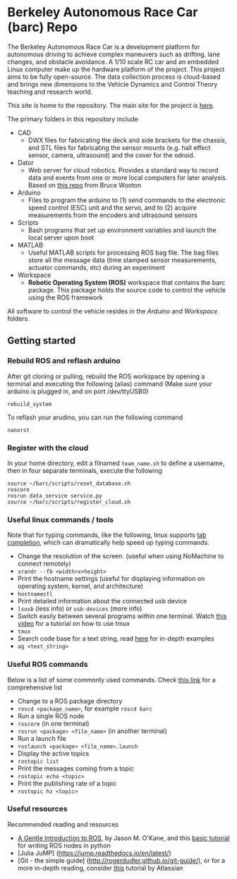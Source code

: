 # Berkeley Autonomous Race Car (barc) Repo

The Berkeley Autonomous Race Car is a development platform for autonomous driving to achieve complex maneuvers such as drifting, lane changes, and obstacle avoidance. A 1/10 scale RC car and an embedded Linux computer make up the hardware platform of the project. This project aims to be fully open-source. The data collection process is cloud-based and brings new dimensions to the Vehicle Dynamics and Control Theory teaching and research world.

This site is home to the repository. The main site for the project is [here](http://www.barc-project.com/). 

The primary folders in this repository include

* CAD
  * DWX files for fabricating the deck and side brackets for the chassis, and STL files for fabricating the sensor mounts (e.g. hall effect sensor, camera, ultrasound) and the cover for the odroid.
* Dator
  * Web server for cloud robotics. Provides a standard way to record data and events from one or more local computers for later analysis. Based on [this repo](https://github.com/bwootton/Dator) from Bruce Wooton
* Arduino
  * Files to program the arduino to (1) send commands to the electronic speed control (ESC) unit and the servo, and to (2) acquire measurements from the encoders and ultrasound sensors</span></li>
* Scripts
  * Bash programs that set up environment variables and launch the local server upon boot
* MATLAB
  * Useful MATLAB scripts for processing ROS bag file. The bag files store all the message data (time stamped sensor measurements, actuator commands, etc) during an experiment
* Workspace
  * **Robotic Operating System (ROS)** workspace that contains the barc package. This package holds the source code to control the vehicle using the ROS framework

All software to control the vehicle resides in the *Arduino* and *Workspace* folders.

## Getting started
### Rebuild ROS and reflash arduino
After git cloning or pulling, rebuild the ROS workspace by opening a terminal and executing the following (alias) command
(Make sure your arduino is plugged in, and on port /dev/ttyUSB0)

`rebuild_system`

To reflash your arudino, you can run the following command

`nanorst`

### Register with the cloud
In your home directory, edit a filnamed `team_name.sh` to define a username, then in four separate terminals, execute the following
```
source ~/barc/scripts/reset_database.sh 
roscore
rosrun data_service service.py
source ~/barc/scripts/register_cloud.sh
```

### Useful linux commands / tools
Note that for typing commands, like the following, linux supports [tab completion](http://www.howtogeek.com/195207/use-tab-completion-to-type-commands-faster-on-any-operating-system/), which can dramatically help speed up typing commands.

+ Change the resolution of the screen. (useful when using NoMachine to connect remotely)
 + `xrandr --fb <width>x<height>`
+ Print the hostname settings (useful for displaying information on operating system, kernel, and architecture)
 + `hostnamectl`
+ Print detailed information about the connected usb device
 + `lsusb` (less info) or `usb-devices` (more info)
+ Switch easily between several programs within one terminal. Watch [this video](https://www.youtube.com/watch?v=BHhA_ZKjyxo) for a tutorial on how to use tmux
 + `tmux`
+ Search code base for a text string, read [here](http://conqueringthecommandline.com/book/ack_ag) for in-depth examples 
 + `ag <text_string>`

### Useful ROS commands
Below is a list of some commonly used commands. Check [this link](http://wiki.ros.org/ROS/CommandLineTools) for a comprehensive list
+ Change to a ROS package directory
 + `roscd <package_name>`, for example `roscd barc`
+ Run a single ROS node
 + `roscore` (in one terminal)
 + `rosrun <package> <file_name>` (in another terminal) 
+ Run a launch file
 + `roslaunch <package> <file_name>.launch` 
+ Display the active topics
 + `rostopic list`
+ Print the messages coming from a topic
 + `rostopic echo <topic>`
+ Print the publishing rate of a topic
 + `rostopic hz <topic>`

### Useful resources

Recommended reading and resources
+ [A Gentle Introduction to ROS](https://cse.sc.edu/~jokane/agitr/), by Jason M. O'Kane, and this [basic tutorial](http://wiki.ros.org/ROS/Tutorials/WritingPublisherSubscriber%28python%29) for writing ROS nodes in python
+ [Julia JuMP] (https://jump.readthedocs.io/en/latest/) 
+ [Git - the simple guide] (http://rogerdudler.github.io/git-guide/), or for a more in-depth reading, consider [this](https://www.atlassian.com/git/tutorials/ ) tutorial by Atlassian
